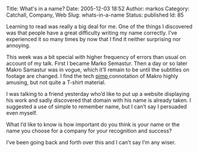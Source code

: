 Title: What's in a name?
Date: 2005-12-03 18:52
Author: markos
Category: Catchall, Company, Web
Slug: whats-in-a-name
Status: published
Id: 85

<html>
 <body>
  <div>
   <p>
    Learning to read was really a big deal for me. One of the things I discovered was that people have a great difficulty writing my name correctly. I’ve experienced it so many times by now that I find it neither surprising nor annoying.
   </p>
   <p>
    This week was a bit special with higher frequency of errors than usual on account of my talk. First I became Marko Semastur. Then a day or so later Makro Samastur was in vogue, which it’ll remain to be until the subtitles on footage are changed. I find the tech
    <a href="http://www.insultmonger.com/swearing/mauritius.htm">
     pimp
    </a>
    connotation of Makro highly amusing, but not quite a T-shirt material.
   </p>
   <p>
    I was talking to a friend yesterday who’d like to put up a website displaying his work and sadly discovered that domain with his name is already taken. I suggested a use of simple to remember name, but I can’t say I persuaded even myself.
   </p>
   <p>
    What I’d like to know is how important do you think is your name or the name you choose for a company for your recognition and success?
   </p>
   <p>
    I’ve been going back and forth over this and I can’t say I’m any wiser.
   </p>
  </div>
 </body>
</html>